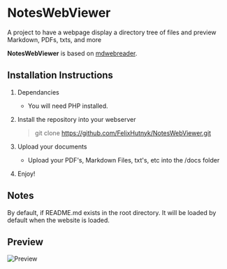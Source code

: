 # NotesWebViewer
A project to have a webpage display a directory tree of files and preview Markdown, PDFs, txts, and more

**NotesWebViewer** is based on [mdwebreader](https://github.com/jaimehrubiks/mdwebreader).

## Installation Instructions

1. Dependancies
    * You will need PHP installed.

2. Install the repository into your webserver
    > git clone https://github.com/FelixHutnyk/NotesWebViewer.git 

3. Upload your documents
    * Upload your PDF's, Markdown Files, txt's, etc into the /docs folder

4. Enjoy!

## Notes
By default, if README.md exists in the root directory. It will be loaded by default when the website is loaded.

## Preview
![Preview](https://i.imgur.com/8OWhgpu.png)